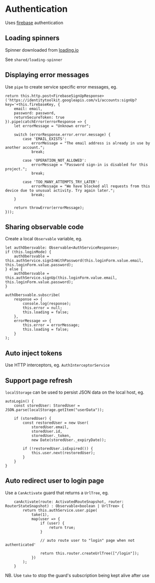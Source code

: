 # Authentication

Uses [firebase](./firebase.md) authentication

## Loading spinners

Spinner downloaded from [loading.io](https://loading.io/spinner)

See `shared/loading-spinner`

## Displaying error messages

Use `pipe` to create service specific error messages, eg.

```
return this.http.post<FirebaseSignUpResponse>('https://identitytoolkit.googleapis.com/v1/accounts:signUp?key='+this.firebaseKey, {
    email: email,
    password: password,
    returnSecureToken: true
}).pipe(catchError(errorResponse => {
    let errorMessage = "Unknown error";

    switch (errorResponse.error.error.message) {
        case 'EMAIL_EXISTS':
            errorMessage = "The email address is already in use by another account.";
            break;

        case 'OPERATION_NOT_ALLOWED':
            errorMessage = "Password sign-in is disabled for this project.";
            break;

        case 'TOO_MANY_ATTEMPTS_TRY_LATER':
            errorMessage = "We have blocked all requests from this device due to unusual activity. Try again later.";
            break;
    }

    return throwError(errorMessage);
}));
```

## Sharing observable code

Create a local `Observable` variable, eg.

```
let authObersvable: Observable<AuthServiceResponse>;
if (this.loginMode) {
    authObersvable = this.authService.signInWithPassword(this.loginForm.value.email, this.loginForm.value.password);
} else {
    authObersvable = this.authService.signUp(this.loginForm.value.email, this.loginForm.value.password);
}

authObersvable.subscribe(
    response => {
        console.log(response);
        this.error = null;
        this.loading = false;
    },
    errorMessage => {
        this.error = errorMessage;
        this.loading = false;
    }
);
```

## Auto inject tokens

Use HTTP interceptors, eg. `AuthInterceptorService`

## Support page refresh

`localStorage` can be used to persist JSON data on the local host, eg.

```
autoLogin() {
    const storedUser: StoredUser = JSON.parse(localStorage.getItem("userData"));

    if (storedUser) {
        const restoredUser = new User(
            storedUser.email,
            storedUser.id,
            storedUser._token,
            new Date(storedUser._expiryDate));

        if (!restoredUser.isExpired()) {
            this.user.next(restoredUser);
        }
    }
}
```

## Auto redirect user to login page

Use a `CanActivate` guard that returns a `UrlTree`, eg.

```
    canActivate(route: ActivatedRouteSnapshot, router: RouterStateSnapshot) : Observable<boolean | UrlTree> {
        return this.authService.user.pipe(
            take(1),
            map(user => {
                if (user) {
                    return true;
                }

                // auto route user to "login" page when not authenticated'

                return this.router.createUrlTree(["/login"]);
            })
        );
    }
```

NB. Use `take` to stop the guard's subscription being kept alive after use
